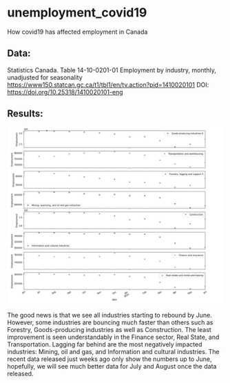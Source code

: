 # unemployment_covid19
How covid19 has affected employment in Canada

Data:
------

Statistics Canada. Table 14-10-0201-01 Employment by industry, monthly, unadjusted for seasonality
https://www150.statcan.gc.ca/t1/tbl1/en/tv.action?pid=1410020101
DOI: https://doi.org/10.25318/1410020101-eng

Results:
--------

![canda_unempl](img/canda_unempl.png)

The good news is that we see all industries starting to rebound by June. However, some industries are bouncing much faster than others such as Forestry, Goods-producing industries as well as Construction. The least improvement is seen understandably in the Finance sector, Real State, and Transportation. Lagging far behind are the most negatively impacted industries: Mining, oil and gas, and Information and cultural industries.  The recent data released just weeks ago only show the numbers up to June, hopefully, we will see much better data for July and August once the data released.


